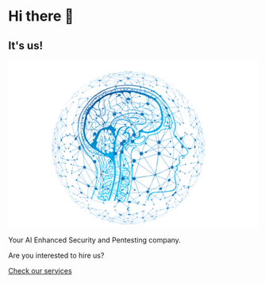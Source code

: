 # Hi there 👋
## It's us!
![It's us!](profile/AI.png)

Your AI Enhanced Security and Pentesting company.

Are you interested to hire us?

[Check our services](https://www.haick.at/#services)

